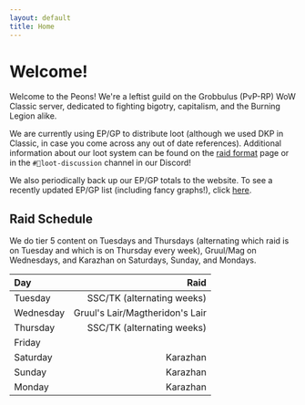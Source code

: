 ```yaml
---
layout: default
title: Home
---
```


# Welcome!

Welcome to the Peons! We're a leftist guild on the Grobbulus (PvP-RP) WoW Classic server, dedicated to fighting bigotry, capitalism, and the Burning Legion alike.

We are currently using EP/GP to distribute loot (although we used DKP in Classic, in case you come across any out of date references). Additional information about our loot system can be found on the [raid format]({{site.baseurl}}/raid-format) page or in the `#💍loot-discussion` channel in our Discord!

We also periodically back up our EP/GP totals to the website. To see a recently updated EP/GP list (including fancy graphs!), click [here]({{site.baseurl}}/epgp_standings/).

## Raid Schedule

We do tier 5 content on Tuesdays and Thursdays (alternating which raid is on Tuesday and which is on Thursday every week), Gruul/Mag on Wednesdays, and Karazhan on Saturdays, Sunday, and Mondays.

<div class="narrow-table">

| Day       |                            Raid |
| :-------- | ------------------------------: |
| Tuesday   |      SSC/TK (alternating weeks) |
| Wednesday | Gruul's Lair/Magtheridon's Lair |
| Thursday  |      SSC/TK (alternating weeks) |
| Friday    |                                 |
| Saturday  |                        Karazhan |
| Sunday    |                        Karazhan |
| Monday    |                        Karazhan |

</div>
